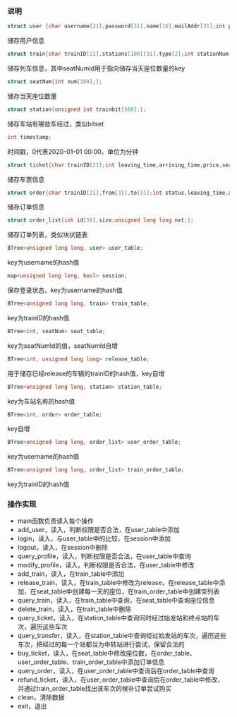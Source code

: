 ### 说明

```c++
struct user {char username[21],password[31],name[16],mailAddr[31];int privilege;};
```
储存用户信息
```c++
struct train{char trainID[21],stations[100][31],type[2];int stationNum,seatNum,seatNumId[93],prices[100],startTime[2],travelTimes[100],stopoverTimes[100],saleDate[4];int release;};
```
储存列车信息，其中seatNumId用于指向储存当天座位数量的key
```c++
struct seatNum{int num[100];};
```
储存当天座位数量
```c++
struct station{unsigned int trainbit[500];};
```
储存车站有哪些车经过，类似bitset
```c++
int timestamp;
```
时间戳，0代表2020-01-01 00:00，单位为分钟
```c++
struct ticket{char trainID[21];int leaving_time,arriving_time,price,seat;};
```
储存车票信息
```c++
struct order{char trainID[21],from[31],to[31];int status,leaving_time,arriving_time,price,num;int seatid,startstationid,endstationid;};
```
储存订单信息
```c++
struct order_list{int id[50],size;unsigned long long nxt;};
```
储存订单列表，类似块状链表
```c++
BTree<unsigned long long, user> user_table;
```
key为username的hash值
```c++
map<unsigned long long, bool> session;
```
保存登录状态，key为username的hash值
```c++
BTree<unsigned long long, train> train_table;
```
key为trainID的hash值
```c++
BTree<int, seatNum> seat_table;
```
key为seatNumId的值，seatNumId自增
```c++
BTree<int, unsigned long long> release_table;
```
用于储存已经release的车辆的trainID的hash值，key自增
```c++
BTree<unsigned long long, station> station_table;
```
key为车站名称的hash值
```c++
BTree<int, order> order_table;
```
key自增
```c++
BTree<unsigned long long, order_list> user_order_table;
```
key为username的hash值
```c++
BTree<unsigned long long, order_list> train_order_table;
```
key为trainID的hash值

### 操作实现

- main函数负责读入每个操作
- add_user，读入，判断权限是否合法，在user_table中添加
- login，读入，与user_table中的比较，在session中添加
- logout，读入，在session中删除
- query_profile，读入，判断权限是否合法，在user_table中查询
- modify_profile，读入，判断权限是否合法，在user_table中修改
- add_train，读入，在train_table中添加
- release_train，读入，在train_table中修改为release，在release_table中添加，在seat_table中创建每一天的座位，在train_order_table中创建空列表
- query_train，读入，在train_table中查询，在seat_table中查询座位信息
- delete_train，读入，在train_table中删除
- query_ticket，读入，在station_table中查询同时经过始发站和终点站的车次，遍历这些车次
- query_transfer，读入，在station_table中查询经过始发站的车次，遍历这些车次，把经过的每一个站都当为中转站进行尝试，保留合法的
- buy_ticket，读入，在seat_table中修改座位数，在order_table、user_order_table、train_order_table中添加订单信息
- query_order，读入，在user_order_table中查询后在order_table中查询
- refund_ticket，读入，在user_order_table中查询后在order_table中修改，并通过train_order_table找出该车次的候补订单尝试购买
- clean，清除数据
- exit，退出